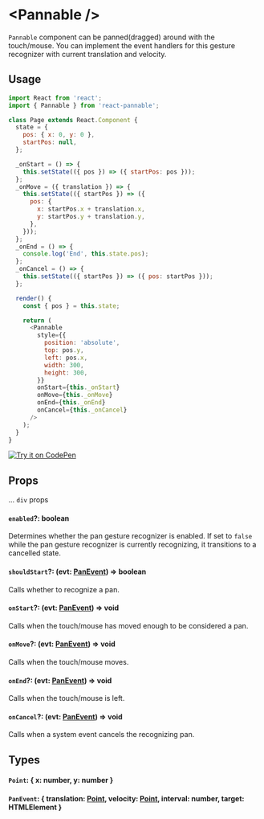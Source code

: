 # \<Pannable />

`Pannable` component can be panned(dragged) around with the touch/mouse. You can implement the event handlers for this gesture recognizer with current translation and velocity.

## Usage

```js
import React from 'react';
import { Pannable } from 'react-pannable';

class Page extends React.Component {
  state = {
    pos: { x: 0, y: 0 },
    startPos: null,
  };

  _onStart = () => {
    this.setState(({ pos }) => ({ startPos: pos }));
  };
  _onMove = ({ translation }) => {
    this.setState(({ startPos }) => ({
      pos: {
        x: startPos.x + translation.x,
        y: startPos.y + translation.y,
      },
    }));
  };
  _onEnd = () => {
    console.log('End', this.state.pos);
  };
  _onCancel = () => {
    this.setState(({ startPos }) => ({ pos: startPos }));
  };

  render() {
    const { pos } = this.state;

    return (
      <Pannable
        style={{
          position: 'absolute',
          top: pos.y,
          left: pos.x,
          width: 300,
          height: 300,
        }}
        onStart={this._onStart}
        onMove={this._onMove}
        onEnd={this._onEnd}
        onCancel={this._onCancel}
      />
    );
  }
}
```

[![Try it on CodePen](https://img.shields.io/badge/CodePen-Run-blue.svg?logo=CodePen)](https://codepen.io/cztflove/pen/rbQpMQ)

## Props

... `div` props

#### `enabled`?: boolean

Determines whether the pan gesture recognizer is enabled. If set to `false` while the pan gesture recognizer is currently recognizing, it transitions to a cancelled state.

#### `shouldStart`?: (evt: [PanEvent](#panevent--translation-point-velocity-point-interval-number-target-htmlelement-)) => boolean

Calls whether to recognize a pan.

#### `onStart`?: (evt: [PanEvent](#panevent--translation-point-velocity-point-interval-number-target-htmlelement-)) => void

Calls when the touch/mouse has moved enough to be considered a pan.

#### `onMove`?: (evt: [PanEvent](#panevent--translation-point-velocity-point-interval-number-target-htmlelement-)) => void

Calls when the touch/mouse moves.

#### `onEnd`?: (evt: [PanEvent](#panevent--translation-point-velocity-point-interval-number-target-htmlelement-)) => void

Calls when the touch/mouse is left.

#### `onCancel`?: (evt: [PanEvent](#panevent--translation-point-velocity-point-interval-number-target-htmlelement-)) => void

Calls when a system event cancels the recognizing pan.

## Types

#### `Point`: { x: number, y: number }

#### `PanEvent`: { translation: [Point](#point--x-number-y-number-), velocity: [Point](#point--x-number-y-number-), interval: number, target: HTMLElement }
